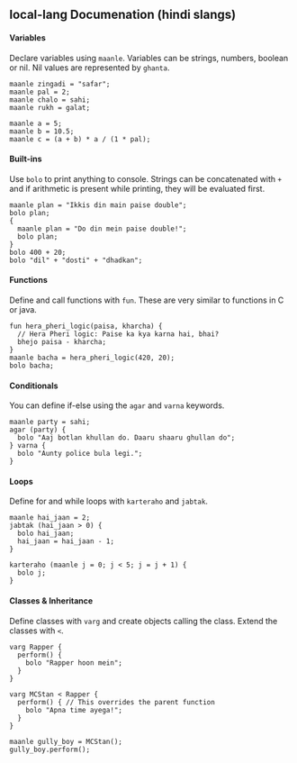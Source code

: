 ## local-lang Documenation (hindi slangs)

#### Variables
Declare variables using `maanle`. Variables can be strings, numbers, boolean or nil. Nil values are represented by `ghanta`.

```
maanle zingadi = "safar";
maanle pal = 2;
maanle chalo = sahi;
maanle rukh = galat;

maanle a = 5;
maanle b = 10.5;
maanle c = (a + b) * a / (1 * pal);
```

#### Built-ins
Use `bolo` to print anything to console. Strings can be concatenated with `+` and if arithmetic is present while printing, they will be evaluated first.

```
maanle plan = "Ikkis din main paise double";
bolo plan;
{
  maanle plan = "Do din mein paise double!";
  bolo plan;
}
bolo 400 + 20;
bolo "dil" + "dosti" + "dhadkan";
```

#### Functions
Define and call functions with `fun`. These are very similar to functions in C or java.

```
fun hera_pheri_logic(paisa, kharcha) {
  // Hera Pheri logic: Paise ka kya karna hai, bhai?
  bhejo paisa - kharcha;
}
maanle bacha = hera_pheri_logic(420, 20);
bolo bacha;
```

#### Conditionals
You can define if-else using the `agar` and `varna` keywords.

```
maanle party = sahi;
agar (party) {
  bolo "Aaj botlan khullan do. Daaru shaaru ghullan do";
} varna {
  bolo "Aunty police bula legi.";
}
```

#### Loops
Define for and while loops with `karteraho` and `jabtak`.

```
maanle hai_jaan = 2;
jabtak (hai_jaan > 0) {
  bolo hai_jaan;
  hai_jaan = hai_jaan - 1;
}

karteraho (maanle j = 0; j < 5; j = j + 1) {
  bolo j;
}
```

#### Classes & Inheritance
Define classes with `varg` and create objects calling the class. Extend the classes with `<`.

```
varg Rapper {
  perform() {
    bolo "Rapper hoon mein";
  }
}

varg MCStan < Rapper {
  perform() { // This overrides the parent function
    bolo "Apna time ayega!";
  }
}

maanle gully_boy = MCStan();
gully_boy.perform();
```